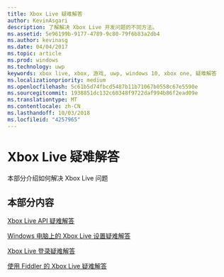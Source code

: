 ```yaml
---
title: Xbox Live 疑难解答
author: KevinAsgari
description: 了解解决 Xbox Live 开发问题的不同方法。
ms.assetid: 5e96199b-9177-4789-9c80-79f6b83a2db4
ms.author: kevinasg
ms.date: 04/04/2017
ms.topic: article
ms.prod: windows
ms.technology: uwp
keywords: xbox live, xbox, 游戏, uwp, windows 10, xbox one, 疑难解答
ms.localizationpriority: medium
ms.openlocfilehash: 5c61b5d74fbcd5487b11b71067b0558c67e5590e
ms.sourcegitcommit: 1938851dc132c60348f9722daf994b86f2ead09e
ms.translationtype: MT
ms.contentlocale: zh-CN
ms.lasthandoff: 10/03/2018
ms.locfileid: "4257965"
---
```

# <a name="troubleshooting-xbox-live"></a>Xbox Live 疑难解答

本部分介绍如何解决 Xbox Live 问题

## <a name="in-this-section"></a>本部分内容

[Xbox Live API 疑难解答](troubleshooting-the-xbox-live-services-api.md)

[Windows 电脑上的 Xbox Live 设置疑难解答](troubleshooting-pc-setup.md)

[Xbox Live 登录疑难解答](troubleshooting-sign-in.md)

[使用 Fiddler 的 Xbox Live 疑难解答](how-to-set-up-fiddler-for-debugging.md)
